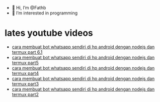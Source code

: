- 👋 Hi, I’m @Fathb
- 👀 I’m interested in programming

# lates youtube videos
<!-- YOUTUBE:START -->
- [cara membuat bot whatsapp sendiri di hp android dengan nodejs dan termux part 6.1](https://www.youtube.com/watch?v=bZjSmbhbli0)
- [cara membuat bot whatsapp sendiri di hp android dengan nodejs dan termux part5](https://www.youtube.com/watch?v=jluCfbV6CwI)
- [cara membuat bot whatsapp sendiri di hp android dengan nodejs dan termux part4](https://www.youtube.com/watch?v=-zjzKldXNqM)
- [cara membuat bot whatsapp sendiri di hp android dengan nodejs dan termux part3](https://www.youtube.com/watch?v=htE35GTF5NA)
- [cara membuat bot whatsapp sendiri di hp android dengan nodejs dan termux part2](https://www.youtube.com/watch?v=F8tq0p3M2cU)
<!-- YOUTUBE:END -->

<!---
Fathb/Fathb is a ✨ special ✨ repository because its `README.md` (this file) appears on your GitHub profile.
You can click the Preview link to take a look at your changes.
--->
